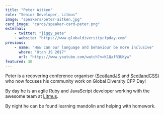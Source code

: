 ```yaml
---
title: "Peter Aitken"
role: "Senior Developer, Litmus"
image: "speakers/peter-aitken.jpg"
card_image: "cards/speaker-card-peter.png"
external:
    - twitter: "jiggy_pete"
    - website: "https://www.globaldiversitycfpday.com"
previous:
    - name: "How can our language and behaviour be more inclusive"
      where: "Utah JS 2017"
      url: "https://www.youtube.com/watch?v=K1QafR3UKyw"
featured: 30
---
```

Peter is a recovering conference organiser ([ScotlandJS](http://scotlandjs.com/) and [ScotlandCSS](http://scotlandcss.com/)) who now focuses his community work on Global Diversity CFP Day!

By day he is an agile Ruby and JavaScript developer working with the awesome team at [Litmus](https://litmus.com/).

By night he can be found learning mandolin and helping with homework.
